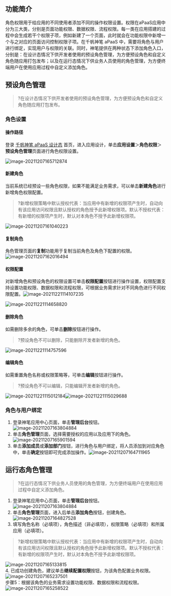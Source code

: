 ## 功能简介

角色权限用于给应用的不同使用者添加不同的操作权限设置。权限在aPaaS应用中分为三大类，分别是页面功能权限、数据权限、流程权限。每一类在应用搭建的过程中会生成若干个权限子项，例如新建了一个页面，此时就会在功能权限中新增一个与之对应的页面访问控制权限子项。在千帆神笔 aPaaS 中，需要将角色与用户进行绑定，实现用户与权限的关联。同时，神笔提供在两种状态下添加角色入口，分别是：在设计态情况下供开发者使用的预设角色管理，为方便预设角色和自定义角色随应用打包发布；以及在运行态情况下供业务人员使用的角色管理，为方便终端用户在使用应用过程中自定义添加角色。

## 预设角色管理

>?在设计态情况下供开发者使用的预设角色管理，为方便预设角色和自定义角色随应用打包发布。

### 角色设置

####  操作路径

登录 [千帆神笔 aPaaS 设计态](https://apaas.cloud.tencent.com/) 首页，进入应用设计，单击**应用设置**＞**角色权限**＞**预设角色管理**页面进行角色权限设置。

![image-20211207165712874](https://qcloudimg.tencent-cloud.cn/raw/bf641b1f9c1fffc93b2a74e773bab8b7.png)

#### 新建角色

当前系统已经预设一些角色权限，如果不能满足业务需求，可以单击**新建角色**进行新增角色权限配置。
>?新增权限策略中默认授权代表：当应用中有新增的权限项产生时，自动向有该应用访问权限且默认授权的角色授予此新增权限项。默认不授权代表：有新增的权限项产生时，默认对本角色不授予此新增权限项。

![image-20211207161040223](https://qcloudimg.tencent-cloud.cn/raw/a1a3b82da2ea54a60ec6885e1fbca226.png)

#### 复制角色

角色管理页面的**复制**功能用于复制当前角色及角色下配置的权限。![image-20211207162016494](https://qcloudimg.tencent-cloud.cn/raw/3c0c10d32ff49b4b7d7677a3056b04a1.png)        

#### 权限配置

对新增角色和预设角色的权限设置可单击**权限配置**按钮进行操作设置，权限配置支持设置功能权限、数据权限和流程权限，可根据业务需求针对不同角色进行不同权限配置。![image-20211221114107235](https://qcloudimg.tencent-cloud.cn/raw/4c645bb06f6a1b1954690710da25a424.png)

![image-20211221114658820](https://qcloudimg.tencent-cloud.cn/raw/d1eec475e559e4f3de3dcb44216a2b5f.png)        

#### 删除角色

如需删除多余的角色，可单击**删除**按钮进行操作。
>?预设角色不可以删除，只能删除开发者新增的角色。

![image-20211221114757596](https://qcloudimg.tencent-cloud.cn/raw/c6d9fda51b595b9ad3f833b03b08ef02.png)

#### 编辑角色

如需重置角色名称或权限策略等，可单击**编辑**按钮进行操作。

>?预设角色不可以编辑，只能编辑开发者新增的角色。

![image-20211221115012184](https://qcloudimg.tencent-cloud.cn/raw/f7e9d17270913bcc32c2b10d1042c094.png)![image-20211221115029688](https://qcloudimg.tencent-cloud.cn/raw/0322b300cbeb8dbbdd5125012f132ccf.png)

### 角色与用户绑定

1. 登录神笔应用中心页面，单击**管理后台**按钮。![image-20211207163804884](https://qcloudimg.tencent-cloud.cn/raw/c45f342acf6f5245c5da251c035bfef1.png)        
2. 单击**角色管理**页面，选择需要授权的应用以及应用下的角色。![image-20211207165901594](https://qcloudimg.tencent-cloud.cn/raw/2d4272e6271d37ca8c240acf3295c6f9.png)        
3. 单击**添加成员**或**添加部门**按钮，进行角色与用户绑定，将人员添加到对应角色中，单击**确定**按钮即可完成添加操作。![image-20211207164711965](https://qcloudimg.tencent-cloud.cn/raw/74262a92201bb2e1e4ea2d6ba7959055.png)         

## 运行态角色管理

>?在运行态情况下供业务人员使用的角色管理，为方便终端用户在使用应用过程中自定义添加角色。

1. 登录神笔应用中心页面，单击**管理后台**按钮。
![image-20211207163804884](https://qcloudimg.tencent-cloud.cn/raw/c45f342acf6f5245c5da251c035bfef1.png)        
2. 单击**角色管理**页面，进入后单击**添加角色**按钮，创建角色。
![image-20211207164827528](https://qcloudimg.tencent-cloud.cn/raw/72648f53fb07d551a76925f1d41fa03c.png)        
3. 填写角色名称（必填项），角色描述（非必填项），权限策略（必填项）和所属应用（必填项）。
>?新增权限策略中默认授权代表：当应用中有新增的权限项产生时，自动向有该应用访问权限且默认授权的角色授予此新增权限项。默认不授权代表：有新增的权限项产生时，默认对本角色不授予此新增权限项。
>
![image-20211207165133815](https://qcloudimg.tencent-cloud.cn/raw/327639cedc8f05b7a9ce1bf7decfa84b.png)        
4. 已成功创建角色，建议单击**继续配置权限**按钮，为该角色配置业务权限。
![image-20211207165237501](https://qcloudimg.tencent-cloud.cn/raw/27aa9be299e1bc07364b959e52ee0186.png)        
步骤5：根据该角色的业务需求设置功能权限、数据权限和流程权限。
![image-20211207165258522](https://qcloudimg.tencent-cloud.cn/raw/e9679088701a7d8fe04cafab830bb580.png)




